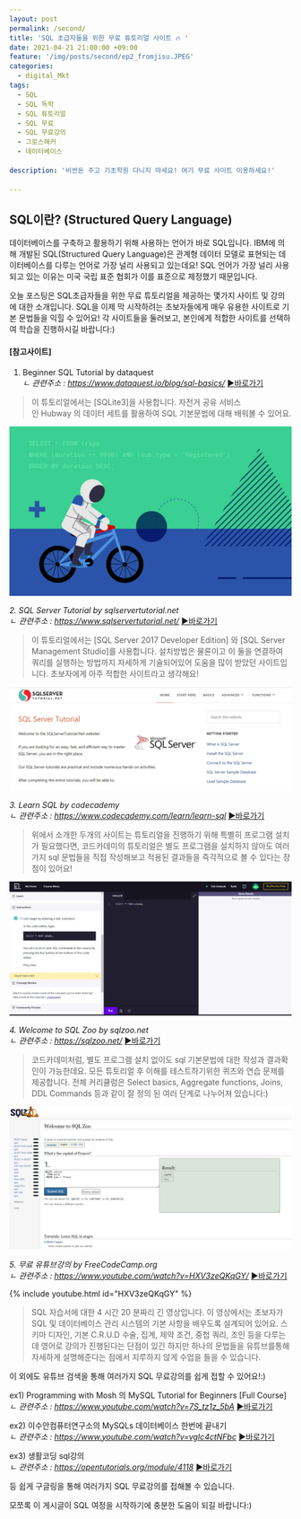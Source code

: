 ```yaml
---
layout: post
permalink: /second/
title: 'SQL 초급자들을 위한 무료 튜토리얼 사이트 🔥 '
date: 2021-04-21 21:00:00 +09:00
feature: '/img/posts/second/ep2_fromjisu.JPEG'
categories:
  - digital_Mkt
tags:
  - SQL
  - SQL 독학
  - SQL 튜토리얼
  - SQL 무료
  - SQL 무료강의
  - 그로스해커
  - 데이터베이스

description: '비싼돈 주고 기초학원 다니지 마세요! 여기 무료 사이트 이용하세요!'

---
```


## SQL이란? (Structured Query Language)
데이터베이스를 구축하고 활용하기 위해 사용하는 언어가 바로 SQL입니다. IBM에 의해 개발된 SQL(Structured Query Language)은 관계형 데이터 모델로 표현되는 데이터베이스를 다루는 언어로 가장 널리 사용되고 있는데요! SQL 언어가 가장 널리 사용되고 있는 이유는 미국 국립 표준 협회가 이를 표준으로 제정했기 때문입니다.

오늘 포스팅은 SQL초급자들을 위한 무료 튜토리얼을 제공하는 몇가지 사이트 및 강의에 대한 소개입니다. SQL을 이제 막 시작하려는 초보자들에게 매우 유용한 사이트로 기본 문법들을 익힐 수 있어요!
각 사이트들을 둘러보고, 본인에게 적합한 사이트를 선택하여 학습을 진행하시길 바랍니다:)


#### [참고사이트]<br>

 1. Beginner SQL Tutorial by dataquest<br>
*ㄴ 관련주소  : https://www.dataquest.io/blog/sql-basics/*
[▶바로가기](https://www.dataquest.io/blog/sql-basics/)

>이 튜토리얼에서는 [SQLite3]을 사용합니다. 자전거 공유 서비스 인 Hubway 의 데이터 세트를 활용하여 SQL 기본문법에 대해 배워볼 수 있어요.


 ![dataquest이미지](/img/posts/second/dataquest.jpg)

 *2. SQL Server Tutorial by sqlservertutorial.net <br>*
 *ㄴ 관련주소  : https://www.sqlservertutorial.net/*
[▶바로가기](https://www.sqlservertutorial.net/)

>이 튜토리얼에서는 [SQL Server 2017 Developer Edition] 와 [SQL Server Management Studio]를 사용합니다. 설치방법은 물론이고 이 둘을 연결하여 쿼리를 실행하는 방법까지 자세하게 기술되어있어 도움을 많이 받았던 사이트입니다. 초보자에게 아주 적합한 사이트라고 생각해요!

 ![sqlserver 이미지](/img/posts/second/sqlserver.jpg)

 *3. Learn SQL by codecademy <br>*
 *ㄴ 관련주소  : https://www.codecademy.com/learn/learn-sql*
[▶바로가기](https://www.codecademy.com/learn/learn-sql)

>위에서 소개한 두개의 사이트는 튜토리얼을 진행하기 위해 특별히 프로그램 설치가 필요했다면,  코드카데미의 튜토리얼은 별도 프로그램을 설치하지 않아도 여러가지 sql 문법들을 직접 작성해보고 적용된 결과들을 즉각적으로 볼 수 있다는 장점이 있어요!


 ![codeacademy 이미지](/img/posts/second/codecademy.jpg)

 *4. Welcome to SQL Zoo by sqlzoo.net <br>*
 *ㄴ 관련주소  : https://sqlzoo.net/*
[▶바로가기](https://sqlzoo.net/)

>코드카데미처럼, 별도 프로그램 설치 없이도 sql 기본문법에 대한 작성과 결과확인이 가능한데요.  모든 튜토리얼 후 이해를 테스트하기위한 퀴즈와 연습 문제를 제공합니다. 전체 커리큘럼은 Select basics, Aggregate functions, Joins, DDL Commands 등과 같이 잘 정의 된 여러 단계로 나누어져 있습니다:)


 ![sum](/img/posts/second/sqlzoo.jpg)

 *5. 무료 유튜브강의 by FreeCodeCamp.org <br>*
 *ㄴ 관련주소  : https://www.youtube.com/watch?v=HXV3zeQKqGY/*
[▶바로가기](https://www.youtube.com/watch?v=HXV3zeQKqGY)

{% include youtube.html id="HXV3zeQKqGY" %}

>SQL 자습서에 대한  4 시간 20 분짜리 긴 영상입니다. 이 영상에서는 초보자가 SQL 및 데이터베이스 관리 시스템의 기본 사항을 배우도록 설계되어 있어요. 스키마 디자인, 기본 C.R.U.D 수술, 집계, 제약 조건, 중첩 쿼리, 조인 등을 다루는데 영어로 강의가 진행된다는 단점이 있긴 하지만 하나의 문법들을 유튜브를통해 자세하게 설명해준다는 점에서 지루하지 않게 수업을 들을 수 있습니다.


이 외에도 유튜브 검색을 통해 여러가지 SQL 무료강의를 쉽게 접할 수 있어요!:)


ex1) Programming with Mosh 의 MySQL Tutorial for Beginners [Full Course]<br>
*ㄴ 관련주소  : https://www.youtube.com/watch?v=7S_tz1z_5bA*
[▶바로가기](https://www.youtube.com/watch?v=7S_tz1z_5bA)

ex2) 이수안컴퓨터연구소의 MySQLs 데이터베이스 한번에 끝내기<br>
*ㄴ 관련주소  :  https://www.youtube.com/watch?v=vgIc4ctNFbc*
[▶바로가기]( https://www.youtube.com/watch?v=vgIc4ctNFbc)

ex3) 생활코딩 sql강의 <br>
*ㄴ 관련주소  : https://opentutorials.org/module/4118*
[▶바로가기]( https://opentutorials.org/module/4118)

등 쉽게 구글링을 통해 여러가지 SQL 무료강의를 접해볼 수 있습니다.


모쪼록 이 게시글이 SQL 여정을 시작하기에 충분한 도움이 되길 바랍니다:)
